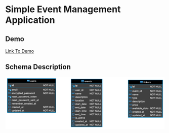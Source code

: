 # Simple Event Management Application

## Demo
[Link To Demo](https://tix-challenge.herokuapp.com/)

## Schema Description
![Diagram Of Schema](https://github.com/the-fanan/ruby-events-app/blob/main/schema.png?raw=true)
